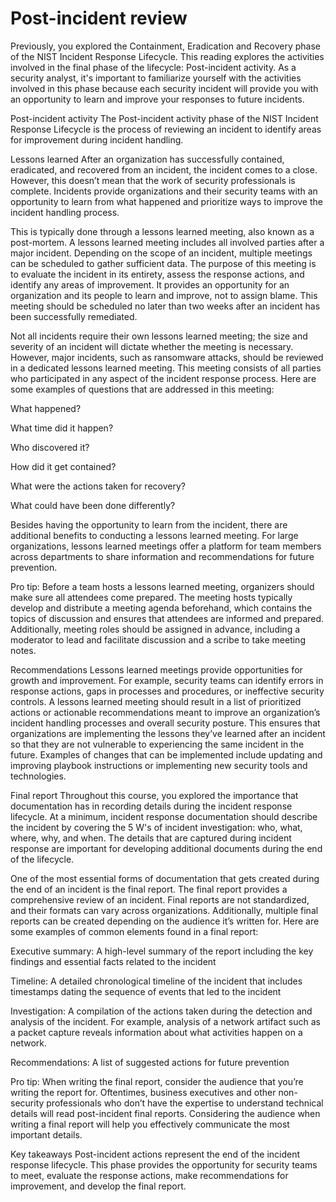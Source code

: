 # Post-incident review
Previously, you explored the Containment, Eradication and Recovery phase of the NIST Incident Response Lifecycle. This reading explores the activities involved in the final phase of the lifecycle: Post-incident activity. As a security analyst, it's important to familiarize yourself with the activities involved in this phase because each security incident will provide you with an opportunity to learn and improve your responses to future incidents. 

Post-incident activity
The Post-incident activity phase of the NIST Incident Response Lifecycle is the process of reviewing an incident to identify areas for improvement during incident handling.

Lessons learned 
After an organization has successfully contained, eradicated, and recovered from an incident, the incident comes to a close. However, this doesn’t mean that the work of security professionals is complete. Incidents provide organizations and their security teams with an opportunity to learn from what happened and prioritize ways to improve the incident handling process.

This is typically done through a lessons learned meeting, also known as a post-mortem. A lessons learned meeting includes all involved parties after a major incident. Depending on the scope of an incident, multiple meetings can be scheduled to gather sufficient data. The purpose of this meeting is to evaluate the incident in its entirety, assess the response actions, and identify any areas of improvement. It provides an opportunity for an organization and its people to learn and improve, not to assign blame. This meeting should be scheduled no later than two weeks after an incident has been successfully remediated. 

Not all incidents require their own lessons learned meeting; the size and severity of an incident will dictate whether the meeting is necessary. However, major incidents, such as ransomware attacks, should be reviewed in a dedicated lessons learned meeting. This meeting consists of all parties who participated in any aspect of the incident response process. Here are some examples of questions that are addressed in this meeting:

What happened?

What time did it happen?

Who discovered it?

How did it get contained?

What were the actions taken for recovery?

What could have been done differently?

Besides having the opportunity to learn from the incident, there are additional benefits to conducting a lessons learned meeting. For large organizations, lessons learned meetings offer a platform for team members across departments to share information and recommendations for future prevention. 

Pro tip: Before a team hosts a lessons learned meeting, organizers should make sure all attendees come prepared. The meeting hosts typically develop and distribute a meeting agenda beforehand, which contains the topics of discussion and ensures that attendees are informed and prepared. Additionally, meeting roles should be assigned in advance, including a moderator to lead and facilitate discussion and a scribe to take meeting notes.

Recommendations
Lessons learned meetings provide opportunities for growth and improvement. For example, security teams can identify errors in response actions, gaps in processes and procedures, or ineffective security controls. A lessons learned meeting should result in a list of prioritized actions or actionable recommendations meant to improve an organization’s incident handling processes and overall security posture. This ensures that organizations are implementing the lessons they’ve learned after an incident so that they are not vulnerable to experiencing the same incident in the future. Examples of changes that can be implemented include updating and improving playbook instructions or implementing new security tools and technologies.

Final report
Throughout this course, you explored the importance that documentation has in recording details during the incident response lifecycle. At a minimum, incident response documentation should describe the incident by covering the 5 W's of incident investigation: who, what, where, why, and when. The details that are captured during incident response are important for developing additional documents during the end of the lifecycle. 

One of the most essential forms of documentation that gets created during the end of an incident is the final report. The final report provides a comprehensive review of an incident. Final reports are not standardized, and their formats can vary across organizations. Additionally, multiple final reports can be created depending on the audience it’s written for. Here are some examples of common elements found in a final report:

Executive summary: A high-level summary of the report including the key findings and essential facts related to the incident

Timeline:  A detailed chronological timeline of the incident that includes timestamps dating the sequence of events that led to the incident

Investigation: A compilation of the actions taken during the detection and analysis of the incident. For example, analysis of a network artifact such as a packet capture reveals information about what activities happen on a network.

Recommendations: A list of suggested actions for future prevention

Pro tip: When writing the final report, consider the audience that you’re writing the report for. Oftentimes, business executives and other non-security professionals who don’t have the expertise to understand technical details will read post-incident final reports. Considering the audience when writing a final report will help you effectively communicate the most important details.

Key takeaways
Post-incident actions represent the end of the incident response lifecycle. This phase provides the opportunity for security teams to meet, evaluate the response actions, make recommendations for improvement, and develop the final report.
